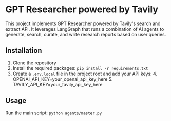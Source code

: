 # GPT Researcher powered by Tavily

This project implements GPT Researcher powered by Tavily's search and extract API. It leverages LangGraph that runs a combination of AI agents to generate, search, curate, and write research reports based on user queries.

## Installation

1. Clone the repository
2. Install the required packages: `pip install -r requirements.txt`
3. Create a `.env.local` file in the project root and add your API keys:
   4. OPENAI_API_KEY=your_openai_api_key_here 
   5. TAVILY_API_KEY=your_tavily_api_key_here

## Usage
Run the main script: `python agents/master.py`

